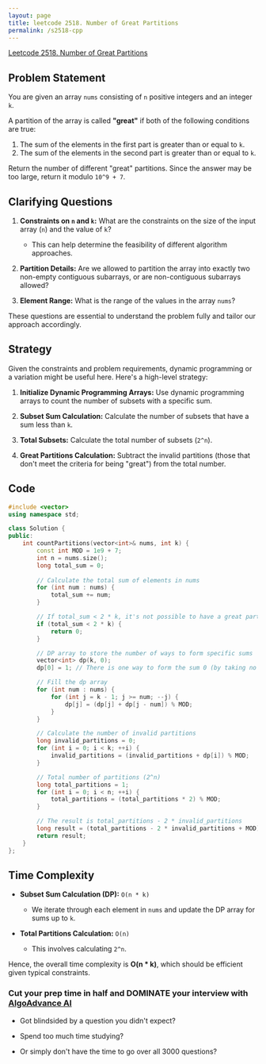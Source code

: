 ```yaml
---
layout: page
title: leetcode 2518. Number of Great Partitions
permalink: /s2518-cpp
---
```

[Leetcode 2518. Number of Great Partitions](https://algoadvance.github.io/algoadvance/l2518)
## Problem Statement

You are given an array `nums` consisting of `n` positive integers and an integer `k`.

A partition of the array is called **"great"** if both of the following conditions are true:

1. The sum of the elements in the first part is greater than or equal to `k`.
2. The sum of the elements in the second part is greater than or equal to `k`.

Return the number of different "great" partitions. Since the answer may be too large, return it modulo `10^9 + 7`.

## Clarifying Questions

1. **Constraints on `n` and `k`:** What are the constraints on the size of the input array (`n`) and the value of `k`?
   - This can help determine the feasibility of different algorithm approaches.

2. **Partition Details:** Are we allowed to partition the array into exactly two non-empty contiguous subarrays, or are non-contiguous subarrays allowed?

3. **Element Range:** What is the range of the values in the array `nums`?

These questions are essential to understand the problem fully and tailor our approach accordingly.

## Strategy

Given the constraints and problem requirements, dynamic programming or a variation might be useful here. Here's a high-level strategy:

1. **Initialize Dynamic Programming Arrays:** Use dynamic programming arrays to count the number of subsets with a specific sum.
   
2. **Subset Sum Calculation:** Calculate the number of subsets that have a sum less than `k`.

3. **Total Subsets:** Calculate the total number of subsets (`2^n`).

4. **Great Partitions Calculation:** Subtract the invalid partitions (those that don't meet the criteria for being "great") from the total number.

## Code

```cpp
#include <vector>
using namespace std;

class Solution {
public:
    int countPartitions(vector<int>& nums, int k) {
        const int MOD = 1e9 + 7;
        int n = nums.size();
        long total_sum = 0;
        
        // Calculate the total sum of elements in nums
        for (int num : nums) {
            total_sum += num;
        }

        // If total_sum < 2 * k, it's not possible to have a great partition
        if (total_sum < 2 * k) {
            return 0;
        }

        // DP array to store the number of ways to form specific sums
        vector<int> dp(k, 0);
        dp[0] = 1; // There is one way to form the sum 0 (by taking no elements)

        // Fill the dp array
        for (int num : nums) {
            for (int j = k - 1; j >= num; --j) {
                dp[j] = (dp[j] + dp[j - num]) % MOD;
            }
        }

        // Calculate the number of invalid partitions
        long invalid_partitions = 0;
        for (int i = 0; i < k; ++i) {
            invalid_partitions = (invalid_partitions + dp[i]) % MOD;
        }

        // Total number of partitions (2^n)
        long total_partitions = 1;
        for (int i = 0; i < n; ++i) {
            total_partitions = (total_partitions * 2) % MOD;
        }

        // The result is total_partitions - 2 * invalid_partitions
        long result = (total_partitions - 2 * invalid_partitions + MOD) % MOD;
        return result;
    }
};
```

## Time Complexity

- **Subset Sum Calculation (DP):** `O(n * k)`
  - We iterate through each element in `nums` and update the DP array for sums up to `k`.
  
- **Total Partitions Calculation:** `O(n)`
  - This involves calculating `2^n`.

Hence, the overall time complexity is **O(n * k)**, which should be efficient given typical constraints.


### Cut your prep time in half and DOMINATE your interview with [AlgoAdvance AI](https://algoAdvance.com)

- Got blindsided by a question you didn't expect?

- Spend too much time studying?

- Or simply don't have the time to go over all 3000 questions?

